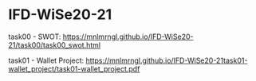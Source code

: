 # IFD-WiSe20-21

task00 - SWOT: https://mnlmrngl.github.io/IFD-WiSe20-21/task00/task00_swot.html

task01 - Wallet Project: https://mnlmrngl.github.io/IFD-WiSe20-21task01-wallet_project/task01-wallet_project.pdf
